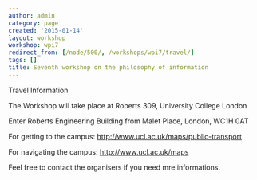 ```yaml
---
author: admin
category: page
created: '2015-01-14'
layout: workshop
workshop: wpi7
redirect_from: [/node/500/, /workshops/wpi7/travel/]
tags: []
title: Seventh workshop on the philosophy of information
---
```

Travel Information

The Workshop will take place at Roberts 309, University College London

Enter Roberts Engineering Building from Malet Place, London, WC1H 0AT

For getting to the campus: <http://www.ucl.ac.uk/maps/public-transport>

For navigating the campus: <http://www.ucl.ac.uk/maps>

Feel free to contact the organisers if you need mre informations.

